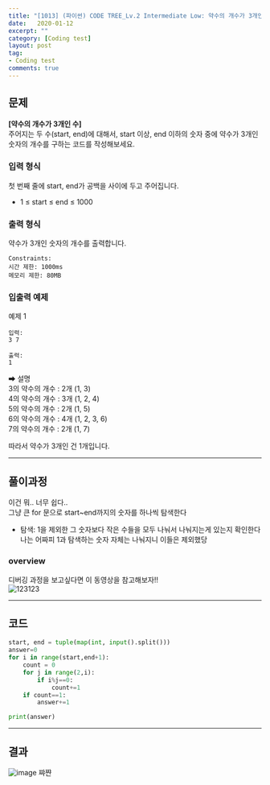```yaml
---
title: "[1013] (파이썬) CODE TREE_Lv.2 Intermediate Low: 약수의 개수가 3개인 수"
date:   2020-01-12
excerpt: ""
category: [Coding test]
layout: post
tag:
- Coding test
comments: true
---
```



## 문제
**[약수의 개수가 3개인 수]**   
주어지는 두 수(start, end)에 대해서, start 이상, end 이하의 숫자 중에 약수가 3개인 숫자의 개수를 구하는 코드를 작성해보세요.

### 입력 형식
첫 번째 줄에 start, end가 공백을 사이에 두고 주어집니다.  

* 1 ≤ start ≤ end ≤ 1000


### 출력 형식
약수가 3개인 숫자의 개수를 출력합니다.

```
Constraints:
시간 제한: 1000ms
메모리 제한: 80MB
```


### 입출력 예제

예제 1
```
입력:
3 7

출력: 
1
```
➡ 설명   
3의 약수의 개수 : 2개 (1, 3)   
4의 약수의 개수 : 3개 (1, 2, 4)   
5의 약수의 개수 : 2개 (1, 5)    
6의 약수의 개수 : 4개 (1, 2, 3, 6)   
7의 약수의 개수 : 2개 (1, 7)   

따라서 약수가 3개인 건 1개입니다.

----



## 풀이과정
이건 뭐.. 너무 쉽다..    
그냥 큰 for 문으로 start~end까지의 숫자를 하나씩 탐색한다    
* 탐색: 1을 제외한 그 숫자보다 작은 수들을 모두 나눠서 나눠지는게 있는지 확인한다    
나는 어짜피 1과 탐색하는 숫자 자체는 나눠지니 이들은 제외했당    

### overview
디버깅 과정을 보고싶다면 이 동영상을 참고해보자!!  
![123123](https://user-images.githubusercontent.com/76824611/128591209-1b4c3889-61af-41fe-ae1a-303f1617acec.gif)


---

## 코드

```python
start, end = tuple(map(int, input().split()))
answer=0
for i in range(start,end+1):
    count = 0
    for j in range(2,i):
        if i%j==0:
            count+=1
    if count==1:
        answer+=1

print(answer)
```



---

## 결과
![image](https://user-images.githubusercontent.com/76824611/128591181-eafc6835-551b-4b92-b899-1770cf8248ee.png)
쨔쨘
